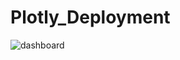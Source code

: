 # Plotly_Deployment
![dashboard](https://user-images.githubusercontent.com/108380062/191631221-916c2a87-43e1-44d5-828c-8239806b963f.png)
